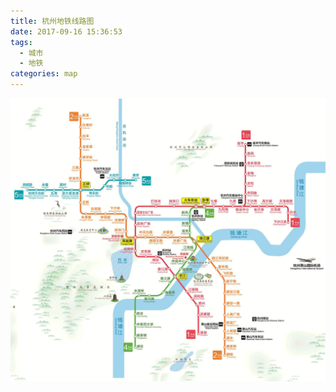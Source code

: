 ```yaml
---
title: 杭州地铁线路图
date: 2017-09-16 15:36:53
tags:
  - 城市
  - 地铁
categories: map
---
```


![](/images/map/metro-hangzhou.gif)
